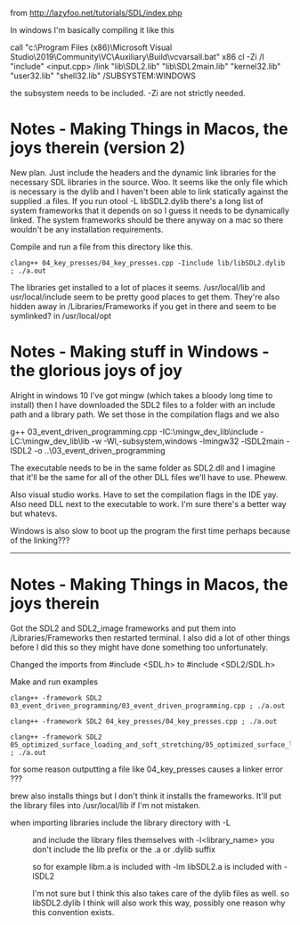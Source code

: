 from http://lazyfoo.net/tutorials/SDL/index.php


In windows I'm basically compiling it like this

call "c:\Program Files (x86)\Microsoft Visual Studio\2019\Community\VC\Auxiliary\Build\vcvarsall.bat" x86
cl -Zi /I "include" <input.cpp> /link "lib\SDL2.lib" "lib\SDL2main.lib" "kernel32.lib" "user32.lib" "shell32.lib" /SUBSYSTEM:WINDOWS

the subsystem needs to be included.  -Zi are not strictly needed.


# Notes - Making Things in Macos, the joys therein (version 2)

New plan.  Just include the headers and the dynamic link libraries for the necessary SDL libraries
in the source. Woo. It seems like the only file which is necessary is the dylib and I haven't been able to link statically against the supplied .a files.  If you run otool -L libSDL2.dylib there's a long list of system frameworks that it depends on so I guess it needs to be dynamically linked.  The system frameworks should be there anyway on a mac so there wouldn't be any installation requirements.

Compile and run a file from this directory like this.

    clang++ 04_key_presses/04_key_presses.cpp -Iinclude lib/libSDL2.dylib ; ./a.out


The libraries get installed to a lot of places it seems. /usr/local/lib and usr/local/include seem to be pretty good places to get them.  They're also hidden away in /Libraries/Frameworks if you get in there and seem to be symlinked? in /usr/local/opt



# Notes - Making stuff in Windows - the glorious joys of joy

Alright in windows 10 I've got mingw (which takes a bloody long time to install) then I have downloaded the SDL2 files to a folder with an include path and a library path.  We set those in the compilation flags and we also

g++ 03_event_driven_programming.cpp -IC:\mingw_dev_lib\include -LC:\mingw_dev_lib\lib -w -Wl,-subsystem,windows -lmingw32 -lSDL2main -lSDL2 -o ..\03_event_driven_programming

The executable needs to be in the same folder as SDL2.dll and I imagine that it'll be the same for all of the other DLL files we'll have to use.  Phewew.

Also visual studio works.  Have to set the compilation flags in the IDE yay.  Also need DLL next to the executable to work.  I'm sure there's a better way but whatevs.

Windows is also slow to boot up the program the first time perhaps because of the linking???


-----------------------------------

# Notes - Making Things in Macos, the joys therein

Got the SDL2 and SDL2_image frameworks and put them into /Libraries/Frameworks then restarted terminal.  I also did a lot of other things before I did this so they might have done something too unfortunately.

Changed the imports from #include <SDL.h> to #include <SDL2/SDL.h>

Make and run examples

    clang++ -framework SDL2 03_event_driven_programming/03_event_driven_programming.cpp ; ./a.out

    clang++ -framework SDL2 04_key_presses/04_key_presses.cpp ; ./a.out

    clang++ -framework SDL2 05_optimized_surface_loading_and_soft_stretching/05_optimized_surface_loading_and_soft_stretching.cpp ; ./a.out



for some reason outputting a file like 04_key_presses causes a linker error ???

brew also installs things but I don't think it installs the frameworks.  It'll put the library files into /usr/local/lib if I'm not mistaken.  

when importing libraries include the library directory with -L<dir> and include the library files themselves with -l<library_name>
you don't include the lib prefix or the .a or .dylib suffix

so for example 
libm.a is included with -lm
libSDL2.a is included with -lSDL2

I'm not sure but I think this also takes care of the dylib files as well.
so libSDL2.dylib I think will also work this way, possibly one reason why this convention exists.

